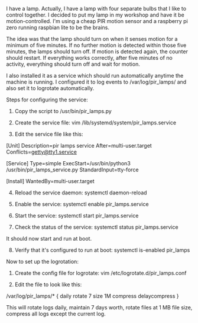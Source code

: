 I have a lamp. Actually, I have a lamp with four separate bulbs that I like to control together. I decided to put my lamp in my workshop and have it be motion-controlled. I'm using a cheap PIR motion sensor and a raspberry pi zero running raspbian lite to be the brains.

The idea was that the lamp should turn on when it senses motion for a minimum of five minutes. If no further motion is detected within those five minutes, the lamps should turn off. If motion is detected again, the counter should restart. If everything works correctly, after five minutes of no activity, everything should turn off and wait for motion.

I also installed it as a service which should run automatically anytime the machine is running. I configured it to log events to 
/var/log/pir_lamps/ and also set it to logrotate automatically.

Steps for configuring the service:

1. Copy the script to /usr/bin/pir_lamps.py

2. Create the service file: vim /lib/systemd/system/pir_lamps.service

3. Edit the service file like this:

[Unit]
Description=pir lamps service
After=multi-user.target
Conflicts=getty@tty1.service

[Service]
Type=simple
ExecStart=/usr/bin/python3 /usr/bin/pir_lamps_service.py
StandardInput=tty-force

[Install]
WantedBy=multi-user.target

4. Reload the service daemon: systemctl daemon-reload

5. Enable the service: systemctl enable pir_lamps.service

6. Start the service: systemctl start pir_lamps.service

7. Check the status of the service: systemctl status pir_lamps.service

It should now start and run at boot.

8. Verify that it's configured to run at boot: systemctl is-enabled pir_lamps

Now to set up the logrotation:

1. Create the config file for logrotate: vim /etc/logrotate.d/pir_lamps.conf

2. Edit the file to look like this:

/var/log/pir_lamps/* {
    daily
    rotate 7
    size 1M
    compress
    delaycompress
}

This will rotate logs daily, maintain 7 days worth, rotate files at 1 MB file size, compress all logs except the current log.
